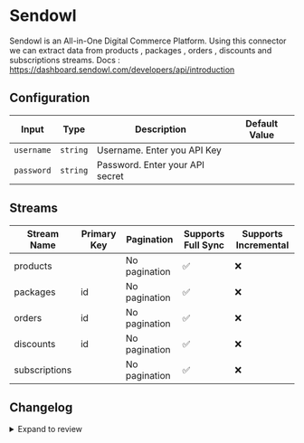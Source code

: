 # Sendowl
Sendowl is an All-in-One Digital Commerce Platform.
Using this connector we can extract data from products , packages , orders , discounts and subscriptions streams.
Docs : https://dashboard.sendowl.com/developers/api/introduction

## Configuration

| Input | Type | Description | Default Value |
|-------|------|-------------|---------------|
| `username` | `string` | Username. Enter you API Key |  |
| `password` | `string` | Password. Enter your API secret |  |

## Streams
| Stream Name | Primary Key | Pagination | Supports Full Sync | Supports Incremental |
|-------------|-------------|------------|---------------------|----------------------|
| products |  | No pagination | ✅ |  ❌  |
| packages | id | No pagination | ✅ |  ❌  |
| orders | id | No pagination | ✅ |  ❌  |
| discounts | id | No pagination | ✅ |  ❌  |
| subscriptions |  | No pagination | ✅ |  ❌  |

## Changelog

<details>
  <summary>Expand to review</summary>

| Version          | Date              | Pull Request | Subject        |
|------------------|-------------------|--------------|----------------|
| 0.0.1 | 2024-10-31 | | Initial release by [@ombhardwajj](https://github.com/ombhardwajj) via Connector Builder |

</details>
